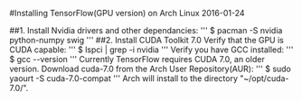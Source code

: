#Installing TensorFlow(GPU version) on Arch Linux
2016-01-24

##1. Install Nvidia drivers and other dependancies:
'''
$ pacman -S nvidia python-numpy swig
'''
##2. Install CUDA Toolkit 7.0
Verify that the GPU is CUDA capable:
'''
$ lspci | grep -i nvidia
'''
Verify you have GCC installed:
'''
$ gcc --version
'''
Currently TensorFlow requires CUDA 7.0, an older version.  Download cuda-7.0 from the Arch User Repository(AUR):
'''
$ sudo yaourt -S cuda-7.0-compat
'''
Arch will install to the directory "~/opt/cuda-7.0/".  

